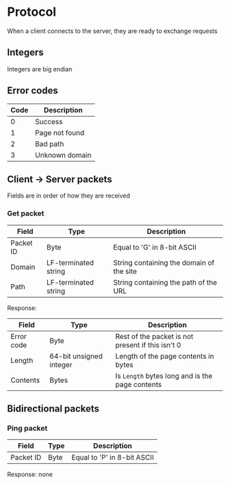 # Protocol
When a client connects to the server, they are ready to exchange requests

## Integers
Integers are big endian

## Error codes
| Code | Description                                |
| ---- | ------------------------------------------ |
| 0    | Success                                    |
| 1    | Page not found                             |
| 2    | Bad path                                   |
| 3    | Unknown domain                             |

## Client -> Server packets
Fields are in order of how they are received

### Get packet

| Field       | Type                 | Description                                      |
| ----------- | -------------------- | ------------------------------------------------ |
| Packet ID   | Byte                 | Equal to 'G' in 8-bit ASCII                      |
| Domain      | LF-terminated string | String containing the domain of the site         |
| Path        | LF-terminated string | String containing the path of the URL            |

Response:

| Field       | Type                    | Description                                       |
| ----------- | ----------------------- | ------------------------------------------------- |
| Error code  | Byte                    | Rest of the packet is not present if this isn't 0 |
| Length      | 64-bit unsigned integer | Length of the page contents in bytes              |
| Contents    | Bytes                   | Is `Length` bytes long and is the page contents   |


## Bidirectional packets
### Ping packet
| Field       | Type                 | Description                                      |
| ----------- | -------------------- | ------------------------------------------------ |
| Packet ID   | Byte                 | Equal to 'P' in 8-bit ASCII                      |


Response: none
